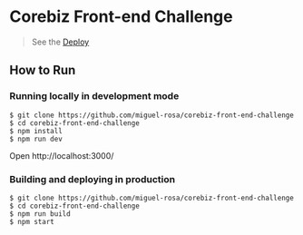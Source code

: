 # Corebiz Front-end Challenge 
>See the [Deploy](https://corebiz-front-end-challenge.vercel.app/)

## How to Run
### Running locally in development mode
~~~
$ git clone https://github.com/miguel-rosa/corebiz-front-end-challenge
$ cd corebiz-front-end-challenge
$ npm install
$ npm run dev
~~~

Open http://localhost:3000/

### Building and deploying in production
~~~
$ git clone https://github.com/miguel-rosa/corebiz-front-end-challenge
$ cd corebiz-front-end-challenge
$ npm run build
$ npm start 
~~~
